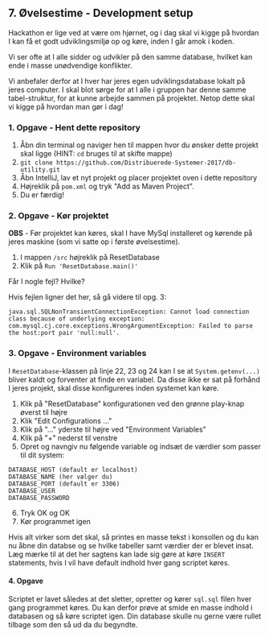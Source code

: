 ## 7. Øvelsestime - Development setup
Hackathon er lige ved at være om hjørnet, og i dag skal vi kigge på hvordan I kan få et godt udviklingsmiljø
op og køre, inden I går amok i koden.

Vi ser ofte at I alle sidder og udvikler på den samme database, hvilket kan ende i masse unødvendige konflikter.

Vi anbefaler derfor at I hver har jeres egen udviklingsdatabase lokalt på jeres computer. I skal blot sørge
for at I alle i gruppen har denne samme tabel-struktur, for at kunne arbejde sammen på projektet. Netop
dette skal vi kigge på hvordan man gør i dag!

### 1. Opgave - Hent dette repository
1. Åbn din terminal og naviger hen til mappen hvor du ønsker dette projekt skal ligge (HINT: `cd` bruges til at skifte mappe)
2. `git clone https://github.com/Distribuerede-Systemer-2017/db-utility.git`
3. Åbn IntelliJ, lav et nyt projekt og placer projektet oven i dette repository
4. Højreklik på `pom.xml` og tryk "Add as Maven Project".
5. Du er færdig!

### 2. Opgave - Kør projektet

**OBS** - Før projektet kan køres, skal I have MySql installeret og kørende på jeres maskine (som vi satte op i første øvelsestime).

1. I mappen `/src` højreklik på ResetDatabase
2. Klik på `Run 'ResetDatabase.main()'`

Får I nogle fejl? Hvilke?

Hvis fejlen ligner det her, så gå videre til opg. 3:
```
java.sql.SQLNonTransientConnectionException: Cannot load connection class because of underlying exception: com.mysql.cj.core.exceptions.WrongArgumentException: Failed to parse the host:port pair 'null:null'.
```
### 3. Opgave - Environment variables
I `ResetDatabase`-klassen på linje 22, 23 og 24 kan I se at `System.getenv(...)` bliver kaldt og forventer
at finde en variabel. Da disse ikke er sat på forhånd I jeres projekt, skal disse konfigureres inden systemet
kan køre.

1. Klik på "ResetDatabase" konfigurationen ved den grønne play-knap øverst til højre
2. Klik "Edit Configurations ..."
3. Klik på "..." yderste til højre ved "Environment Variables"
4. Klik på "+" nederst til venstre
5. Opret og navngiv nu følgende variable og indsæt de værdier som passer til dit system: 
```
DATABASE_HOST (default er localhost)
DATABASE_NAME (her vælger du)
DATABASE_PORT (default er 3306)
DATABASE_USER
DATABASE_PASSWORD
```
6. Tryk OK og OK
7. Kør programmet igen

Hvis alt virker som det skal, så printes en masse tekst i konsollen og du kan nu åbne din databse og se hvilke tabeller
samt værdier der er blevet insat. Læg mærke til at det her sagtens kan lade sig gøre at køre `INSERT` statements, hvis I 
vil have default indhold hver gang scriptet køres.

#### 4. Opgave
Scriptet er lavet således at det sletter, opretter og kører `sql.sql` filen hver gang programmet køres. Du kan derfor
prøve at smide en masse indhold i databasen og så køre scriptet igen. Din database skulle nu gerne være rullet tilbage
som den så ud da du begyndte.
